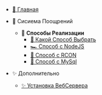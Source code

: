 - [🌟 Главная](README.md)

- 🏅 Сисиема Поощрений
    - 🚀 **Способы Реализации**
      - [🌸 Какой Способ Выбрать](/docs/RewardSystem/RewardMethods.md)
      - [🏎️ Способ с NodeJS](/docs/RewardSystem/NodeJS-Module-Method.md)
      - [👾 Способ с RCON](/docs/RewardSystem/RCON-Method.md)
      - [🧵 Способ с MySql](/docs/RewardSystem/DB-Method.md)
- ✨ Дополнительно
    - [✨ Установка ВебСервера](/docs/RewardSystem/WebServer.md)
